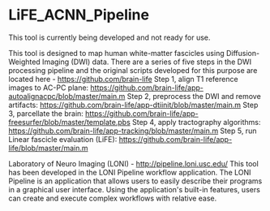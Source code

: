 # LiFE_ACNN_Pipeline
This tool is currently being developed and not ready for use.

This tool is designed to map human white-matter fascicles using Diffusion-Weighted Imaging (DWI) data. There are a series of five steps in the DWI processing pipeline and the original scripts developed for this purpose are located here - https://github.com/brain-life
Step 1, align T1 reference images to AC-PC plane: https://github.com/brain-life/app-autoalignacpc/blob/master/main.m
Step 2, preprocess the DWI and remove artifacts: https://github.com/brain-life/app-dtiinit/blob/master/main.m
Step 3, parcellate the brain: https://github.com/brain-life/app-freesurfer/blob/master/template.pbs
Step 4, apply tractography algorithms: https://github.com/brain-life/app-tracking/blob/master/main.m
Step 5, run Linear fascicle evaluation (LiFE): https://github.com/brain-life/app-life/blob/master/main.m

Laboratory of Neuro Imaging (LONI) - http://pipeline.loni.usc.edu/
This tool has been developed in the LONI Pipeline workflow application. The LONI Pipeline is an application that allows users to easily describe their programs in a graphical user interface. Using the application's built-in features, users can create and execute complex workflows with relative ease. 

